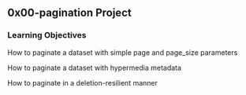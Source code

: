 <h2>0x00-pagination Project</h2>

<h3>Learning Objectives</h3>
How to paginate a dataset with simple page and page_size parameters

How to paginate a dataset with hypermedia metadata

How to paginate in a deletion-resilient manner